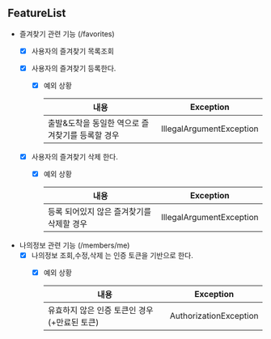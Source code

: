 
## FeatureList

- 즐겨찾기 관련 기능 (/favorites)
    * [X] 사용자의 즐겨찾기 목록조회
        
    * [X] 사용자의 즐겨찾기 등록한다.
        * [X] 예외 상황
    
          |내용   |Exception|
          |---|---|
          | 출발&도착을 동일한 역으로 즐겨찾기를 등록할 경우 |IllegalArgumentException|
      
    * [X] 사용자의 즐겨찾기 삭제 한다.
        * [X] 예외 상황
    
          |내용   |Exception|
          |---|---|
          | 등록 되어있지 않은 즐겨찾기를 삭제할 경우 |IllegalArgumentException|
            
- 나의정보 관련 기능 (/members/me)
    * [X] 나의정보 조회,수정,삭제 는 인증 토큰을 기반으로 한다.
        * [X] 예외 상황
        
          |내용   |Exception|
          |---|---|
          |유효하지 않은 인증 토큰인 경우(+만료된 토큰) |AuthorizationException|
